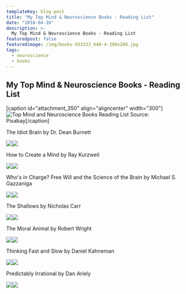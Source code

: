 ```yaml
---
templateKey: blog-post
title: "My Top Mind & Neuroscience Books - Reading List"
date: "2018-04-16"
description: >-
  My Top Mind & Neuroscience Books - Reading List
featuredpost: false
featuredimage: /img/books-933333_640-4-300x200.jpg
tags:
  - neuroscience
  - books
---
```


## My Top Mind & Neuroscience Books - Reading List

\[caption id="attachment\_350" align="aligncenter" width="300"\]![Top Mind and Neuroscience Books Reading List](https://stefantesoi.com/wp-content/uploads/2018/04/books-933333_640-4-300x200.jpg) Source: Pixabay\[/caption\]

The Idiot Brain by Dr. Dean Burnett

[![](//ws-na.amazon-adsystem.com/widgets/q?_encoding=UTF8&ASIN=0393354113&Format=_SL250_&ID=AsinImage&MarketPlace=US&ServiceVersion=20070822&WS=1&tag=bestmoviescre-20)](https://www.amazon.com/Idiot-Brain-What-Your-Really/dp/0393354113/ref=as_li_ss_il?s=books&ie=UTF8&qid=1523350772&sr=1-1&keywords=the+idiot+brain&linkCode=li3&tag=bestmoviescre-20&linkId=a1eec3c2724e9ffd5eeba06cfe15d9d3)![](https://ir-na.amazon-adsystem.com/e/ir?t=bestmoviescre-20&l=li3&o=1&a=0393354113)

How to Create a Mind by Ray Kurzweil

[![](//ws-na.amazon-adsystem.com/widgets/q?_encoding=UTF8&ASIN=0143124048&Format=_SL250_&ID=AsinImage&MarketPlace=US&ServiceVersion=20070822&WS=1&tag=bestmoviescre-20)](https://www.amazon.com/How-Create-Mind-Thought-Revealed/dp/0143124048/ref=as_li_ss_il?s=books&ie=UTF8&qid=1523350823&sr=1-1&keywords=How+to+Create+a+Mind&linkCode=li3&tag=bestmoviescre-20&linkId=e692156bc234f32a1b9038c73d291a19)![](https://ir-na.amazon-adsystem.com/e/ir?t=bestmoviescre-20&l=li3&o=1&a=0143124048)

Who's in Charge? Free Will and the Science of the Brain by Michael S. Gazzaniga

[![](//ws-na.amazon-adsystem.com/widgets/q?_encoding=UTF8&ASIN=0061906115&Format=_SL250_&ID=AsinImage&MarketPlace=US&ServiceVersion=20070822&WS=1&tag=bestmoviescre-20)](https://www.amazon.com/Whos-Charge-Free-Science-Brain/dp/0061906115/ref=as_li_ss_il?s=books&ie=UTF8&qid=1523350881&sr=1-1&keywords=Who's+in+Charge?+Free+Will&linkCode=li3&tag=bestmoviescre-20&linkId=cb517fa8cd8bf5b89ec3a87765b480bd)![](https://ir-na.amazon-adsystem.com/e/ir?t=bestmoviescre-20&l=li3&o=1&a=0061906115)

The Shallows by Nicholas Carr

[![](//ws-na.amazon-adsystem.com/widgets/q?_encoding=UTF8&ASIN=0393339750&Format=_SL250_&ID=AsinImage&MarketPlace=US&ServiceVersion=20070822&WS=1&tag=bestmoviescre-20)](https://www.amazon.com/Shallows-What-Internet-Doing-Brains/dp/0393339750/ref=as_li_ss_il?s=books&ie=UTF8&qid=1523350918&sr=1-1&keywords=The+Shallows&linkCode=li3&tag=bestmoviescre-20&linkId=0d7cec72d84e22d92398ca93683b83fc)![](https://ir-na.amazon-adsystem.com/e/ir?t=bestmoviescre-20&l=li3&o=1&a=0393339750)

The Moral Animal by Robert Wright

[![](//ws-na.amazon-adsystem.com/widgets/q?_encoding=UTF8&ASIN=B00486U8N6&Format=_SL250_&ID=AsinImage&MarketPlace=US&ServiceVersion=20070822&WS=1&tag=bestmoviescre-20)](https://www.amazon.com/Moral-Animal-Science-Evolutionary-Psychology-ebook/dp/B00486U8N6/ref=as_li_ss_il?s=books&ie=UTF8&qid=1523350956&sr=1-1&keywords=the+moral+animal&linkCode=li3&tag=bestmoviescre-20&linkId=ea32a67a57d7900aa68595b40f5ab4bb)![](https://ir-na.amazon-adsystem.com/e/ir?t=bestmoviescre-20&l=li3&o=1&a=B00486U8N6)

Thinking Fast and Slow by Daniel Kahneman

[![](//ws-na.amazon-adsystem.com/widgets/q?_encoding=UTF8&ASIN=B01FIYNOKU&Format=_SL250_&ID=AsinImage&MarketPlace=US&ServiceVersion=20070822&WS=1&tag=bestmoviescre-20)](https://www.amazon.com/Thinking-Fast-Daniel-Kahneman-2011-10-25/dp/B01FIYNOKU/ref=as_li_ss_il?s=books&ie=UTF8&qid=1523350996&sr=1-4&keywords=Thinking+Fast+and+Slow&linkCode=li3&tag=bestmoviescre-20&linkId=e000d4b1c5259b1f7a6c61b83dbbf717)![](https://ir-na.amazon-adsystem.com/e/ir?t=bestmoviescre-20&l=li3&o=1&a=B01FIYNOKU)

Predictably Irrational by Dan Ariely

[![](//ws-na.amazon-adsystem.com/widgets/q?_encoding=UTF8&ASIN=B008254O84&Format=_SL250_&ID=AsinImage&MarketPlace=US&ServiceVersion=20070822&WS=1&tag=bestmoviescre-20)](https://www.amazon.com/Predictably-Irrational-Revised-Expanded-Decisions/dp/B008254O84/ref=as_li_ss_il?s=books&ie=UTF8&qid=1523351105&sr=1-6&keywords=predictably+irrational&linkCode=li3&tag=bestmoviescre-20&linkId=2a8566391e9c0d68adbbb19ff4d86abd)![](https://ir-na.amazon-adsystem.com/e/ir?t=bestmoviescre-20&l=li3&o=1&a=B008254O84)
